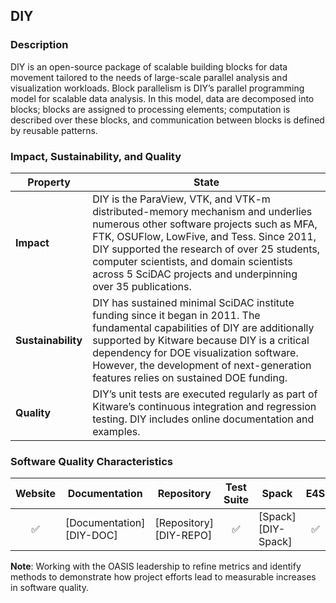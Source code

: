 ## DIY

### Description

DIY is an open-source package of scalable building blocks for data movement tailored to the needs of large-scale parallel analysis and visualization workloads. Block parallelism is DIY’s parallel programming model for scalable data analysis. In this model, data are decomposed into blocks; blocks are assigned to processing elements; computation is described over these blocks, and communication between blocks is defined by reusable patterns.

### Impact, Sustainability, and Quality

<table class="isq_table">
  <thead>
    <tr>
      <th>Property</th>
      <th style="text-align: center">State</th>
    </tr>
  </thead>
  <tbody>
    <tr>
      <td>
        <strong>Impact</strong>
      </td>
      <td>
        DIY is the ParaView, VTK, and VTK-m distributed-memory mechanism and underlies numerous other software projects such as MFA, FTK, OSUFlow, LowFive, and Tess. Since 2011, DIY supported the research of over 25 students, computer scientists, and domain scientists across 5 SciDAC projects and underpinning over 35 publications.
      </td>
    </tr>
    <tr>
      <td>
        <strong>Sustainability</strong>
      </td>
      <td>
        DIY has sustained minimal SciDAC institute funding since it began in 2011. The fundamental capabilities of DIY are additionally supported by Kitware because DIY is a critical dependency for DOE visualization software. However, the development of next-generation features relies on sustained DOE funding.
      </td>
    </tr>
    <tr>
      <td>
        <strong>Quality</strong>
      </td>
      <td>
        DIY’s unit tests are executed regularly as part of Kitware’s continuous integration and regression testing. DIY includes online documentation and examples.
      </td>
    </tr>
  </tbody>
</table>

### Software Quality Characteristics

<table class="status_table">
  <thead>
    <tr>
      <th style="text-align: center">Website</th>
      <th style="text-align: center">Documentation</th>
      <th style="text-align: center">Repository</th>
      <th style="text-align: center">Test Suite</th>
      <th style="text-align: center">Spack</th>
      <th style="text-align: center">E4S</th>
      <th style="text-align: center">Smoke Test</th>
    </tr>
  </thead>
  <tbody>
    <tr>
      <td style="text-align: center" markdown="span">✅</td><!-- Website -->
      <td markdown="span">
        [Documentation][DIY-DOC]
      </td><!-- Documentation -->
      <td markdown="span">
        [Repository][DIY-REPO]
      </td><!-- Repository -->
      <td style="text-align: center" markdown="span">✅</td><!-- Test Suite -->
      <td markdown="span">
        [Spack][DIY-Spack]
      </td><!-- Spack -->
      <td style="text-align: center" markdown="span">✅</td><!-- E4S -->
      <td style="text-align: center" markdown="span">✅</td><!-- Smoke Test -->
    </tr>
  </tbody>
</table>

**Note**: Working with the OASIS leadership to refine metrics and identify methods to demonstrate how project efforts lead to measurable increases in software quality.

[DIY-DOC]: https://diatomic.github.io/diy/
[DIY-REPO]: https://gitlab.kitware.com/diatomic/diy
[DIY-Spack]: https://github.com/spack/spack/tree/c3576f712d3a3abb7137d29d30c02f0c7e637122/var/spack/repos/builtin/packages/diy
